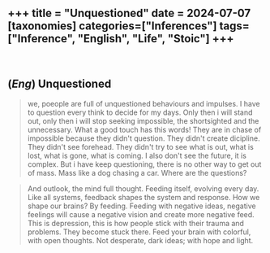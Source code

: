 +++
title = "Unquestioned"
date = 2024-07-07
[taxonomies]
categories=["Inferences"]
tags=["Inference", "English", "Life", "Stoic"]
+++
---
<br>

## (*Eng*) Unquestioned
> we, poeople are full of unquestioned behaviours and impulses. I have to question every think to decide for my days. Only then i will stand out, only then i will stop seeking impossible, the shortsighted and the unnecessary. What a good touch has this words! They are in chase of impossible because they didn't question. They didn't create dicipline. They didn't see forehead. They didn't try to see what is out, what is lost, what is gone, what is coming. I also don't see the future, it is complex. But i have keep questioning, there is no other way to get out of mass. Mass like a dog chasing a car. Where are the questions?

> And outlook, the mind full thought. Feeding itself, evolving every day. Like all systems, feedback shapes the system and response. How we shape our brains? By feeding. Feeding with negative ideas, negative feelings will cause a negative vision and create more negative feed. This is depression, this is how people stick with their trauma and problems. They become stuck there. Feed your brain with colorful, with open thoughts. Not desperate, dark ideas; with hope and light.